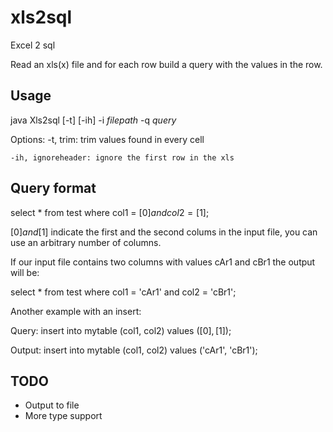 # xls2sql
Excel 2 sql

Read an xls(x) file and for each row build a query with the values in the row.

Usage
---

java Xls2sql [-t] [-ih] -i _filepath_ -q _query_

Options:
    -t, trim: trim values found in every cell

    -ih, ignoreheader: ignore the first row in the xls


Query format
---

select * from test where col1 = [$0] and col2 = [$1];

[$0] and [$1] indicate the first and the second colums in the input file, you can use an arbitrary number of columns.

If our input file contains two columns with values cAr1 and cBr1 the output will be:

select * from test where col1 = 'cAr1' and col2 = 'cBr1';

Another example with an insert:

Query: insert into mytable (col1, col2) values ([$0], [$1]);

Output: insert into mytable (col1, col2) values ('cAr1', 'cBr1');

TODO
---
* Output to file
* More type support
